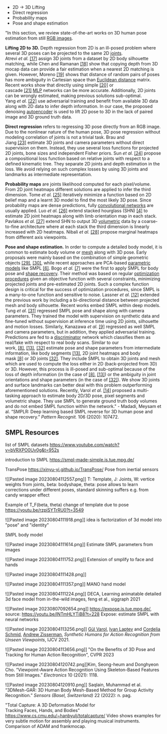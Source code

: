- 2D -> 3D Lifting
- Direct regression
- Probability maps
- Pose and shape estimation

"In this section, we review state-of-the-art works on 3D human pose estimation from still [RGB images](https://www.sciencedirect.com/topics/engineering/rgb-image "Learn more about RGB images from ScienceDirect's AI-generated Topic Pages").

**Lifting 2D to 3D.** Depth regression from 2D is an ill-posed problem where several 3D poses can be projected to the same 2D [joints](https://www.sciencedirect.com/topics/engineering/joints-structural-components "Learn more about joints from ScienceDirect's AI-generated Topic Pages"). Atrevi _et al._ [[17]](https://www.sciencedirect.com/science/article/pii/S0031320320302752#bib0017) assign 3D joints from a dataset by 2D body silhouette matching, while Chen and Ramanan [[18]](https://www.sciencedirect.com/science/article/pii/S0031320320302752#bib0018) show that copying depth from 3D mocap data can provide a fair estimation when a nearest 2D matching is given. However, Moreno [[19]](https://www.sciencedirect.com/science/article/pii/S0031320320302752#bib0019) shows that distance of random pairs of poses has more ambiguity in Cartesian space than [Euclidean distance](https://www.sciencedirect.com/topics/engineering/euclidean-distance "Learn more about Euclidean distance from ScienceDirect's AI-generated Topic Pages") matrix. Recent works show that directly using simple [[20]](https://www.sciencedirect.com/science/article/pii/S0031320320302752#bib0020) or cascade [[21]](https://www.sciencedirect.com/science/article/pii/S0031320320302752#bib0021) [MLP](https://www.sciencedirect.com/topics/computer-science/multilayer-perceptron "Learn more about MLP from ScienceDirect's AI-generated Topic Pages") networks can be more accurate. Additionally, 2D joints can be wrongly estimated, making previous solutions sub-optimal. Yang _et al._ [[22]](https://www.sciencedirect.com/science/article/pii/S0031320320302752#bib0022) use adversarial training and benefit from available 3D data along with 2D data to infer depth information. In our case, the proposed denoising [autoencoder](https://www.sciencedirect.com/topics/computer-science/autoencoder "Learn more about autoencoder from ScienceDirect's AI-generated Topic Pages") is used to lift 2D pose to 3D in the lack of paired image and 3D ground truth data.

**Direct regression** refers to regressing 3D pose directly from an RGB image. Due to the nonlinear nature of the human pose, 3D pose regression without modeling correlation of joints is not a trivial task. Brau and Jiang [[23]](https://www.sciencedirect.com/science/article/pii/S0031320320302752#bib0023) estimate 3D joints and camera parameters without direct supervision on them. Instead, they use several loss functions for projected 2D joints, bone sizes and independent Fisher priors. Sun _et al._ [[24]](https://www.sciencedirect.com/science/article/pii/S0031320320302752#bib0024) propose a compositional loss function based on relative joints with respect to a defined kinematic tree. They separate 2D joints and depth estimation in the loss. We avoid relying on such complex losses by using 3D joints and landmarks as intermediate representation.

**Probability maps** are joints likelihood computed for each pixel/volume. From 2D joint heatmaps different solutions are applied to infer the third dimension. Tome _et al._ [[25]](https://www.sciencedirect.com/science/article/pii/S0031320320302752#bib0025) iteratively minimize a function based on 2D belief map and a learnt 3D model to find the most likely 3D pose. Since probability maps are dense predictions, fully [convolutional networks](https://www.sciencedirect.com/topics/computer-science/convolutional-network "Learn more about convolutional networks from ScienceDirect's AI-generated Topic Pages") are usually applied. Luo _et al._ [[26]](https://www.sciencedirect.com/science/article/pii/S0031320320302752#bib0026) extend stacked hourglass (SHN) [[4]](https://www.sciencedirect.com/science/article/pii/S0031320320302752#bib0004) to estimate 2D joint heatmaps along with limb orientation map in each stack. Pavlakos _et al._ [[27]](https://www.sciencedirect.com/science/article/pii/S0031320320302752#bib0027) extend SHN to output 3D [volumetric](https://www.sciencedirect.com/topics/engineering/volumetrics "Learn more about volumetric from ScienceDirect's AI-generated Topic Pages") data by a coarse-to-fine architecture where at each stack the third dimension is linearly increased with 2D heatmaps. Nibali _et al._ [[28]](https://www.sciencedirect.com/science/article/pii/S0031320320302752#bib0028) propose marginal heatmaps from different axis viewpoints.

**Pose and shape estimation.** In order to compute a detailed body model, it is common to estimate body volume or [mesh](https://www.sciencedirect.com/topics/engineering/meshes "Learn more about mesh from ScienceDirect's AI-generated Topic Pages") along with 3D pose. Early proposals were mainly based on the combination of simple geometric objects [[29]](https://www.sciencedirect.com/science/article/pii/S0031320320302752#bib0029), [[30]](https://www.sciencedirect.com/science/article/pii/S0031320320302752#bib0030), while recent approaches are PCA-based [parametric models](https://www.sciencedirect.com/topics/computer-science/parametric-model "Learn more about parametric models from ScienceDirect's AI-generated Topic Pages") like SMPL [[6]](https://www.sciencedirect.com/science/article/pii/S0031320320302752#bib0006). Bogo _et al._ [[7]](https://www.sciencedirect.com/science/article/pii/S0031320320302752#bib0007) were the first to apply SMPL for body pose and [shape recovery](https://www.sciencedirect.com/topics/computer-science/shape-recovery "Learn more about shape recovery from ScienceDirect's AI-generated Topic Pages"). Their method was based on regular [optimization procedures](https://www.sciencedirect.com/topics/engineering/optimisation-procedure "Learn more about optimization procedures from ScienceDirect's AI-generated Topic Pages") given an objective function with several constraints, minimizing projected joints and pre-estimated 2D joints. Such a complex function design is critical for the success of optimization procedures, since SMPL is a many-to-one function and sensitive to noise. Lassner _et al._ [[12]](https://www.sciencedirect.com/science/article/pii/S0031320320302752#bib0012) extended the previous work by including a bi-directional distance between projected mesh and body silhouette. Recent works embed SMPL within deep models. Tung _et al._ [[31]](https://www.sciencedirect.com/science/article/pii/S0031320320302752#bib0031) regressed SMPL pose and shape along with camera parameters. They trained the model with supervision on synthetic data and fine-tuned without supervision at inference time using 2D joints, silhouette and motion losses. Similarly, Kanazawa _et al._ [[9]](https://www.sciencedirect.com/science/article/pii/S0031320320302752#bib0009) regressed as well SMPL and camera parameters, but in addition, they applied adversarial training. Predictions are fed to a [discriminator](https://www.sciencedirect.com/topics/engineering/discriminator "Learn more about discriminator from ScienceDirect's AI-generated Topic Pages") network which classifies them as real/fake with respect to real body scans. Similar to our work, [[8]](https://www.sciencedirect.com/science/article/pii/S0031320320302752#bib0008), [[13]](https://www.sciencedirect.com/science/article/pii/S0031320320302752#bib0013), [[32]](https://www.sciencedirect.com/science/article/pii/S0031320320302752#bib0032) estimate pose and shape parameters from intermediate information, like body segments [[13]](https://www.sciencedirect.com/science/article/pii/S0031320320302752#bib0013), 2D joint heatmaps and body mask [[8]](https://www.sciencedirect.com/science/article/pii/S0031320320302752#bib0008) or 3D joints [[32]](https://www.sciencedirect.com/science/article/pii/S0031320320302752#bib0032). They include SMPL to obtain 3D joints and mesh which are used to compute the loss either in 2D (back-projected from 3D) or 3D. However, this process is ill-posed and sub-optimal because of the loss of depth information (in the case of [[8]](https://www.sciencedirect.com/science/article/pii/S0031320320302752#bib0008), [[13]](https://www.sciencedirect.com/science/article/pii/S0031320320302752#bib0013)) or the ambiguity in joint orientations and shape parameters (in the case of [[32]](https://www.sciencedirect.com/science/article/pii/S0031320320302752#bib0032)). We show 3D joints and surface landmarks can better deal with this problem outperforming aforementioned solutions. Recently, Varol _et al._ [[14]](https://www.sciencedirect.com/science/article/pii/S0031320320302752#bib0014) proposed a multi-tasking approach to estimate body 2D/3D pose, pixel segments and volumetric shape. They use SMPL to generate ground truth body volumes and do not embed SMPL function within the network." - Madadi, Meysam et al. “SMPLR: Deep learning based SMPL reverse for 3D human pose and shape recovery.” _Pattern Recognit._ 106 (2020): 107472.



## SMPL Resources

list of SMPL datasets https://www.youtube.com/watch?v=bVRXPO0Uv0g&t=952s

introduction to SMPL https://smpl-made-simple.is.tue.mpg.de/ 

TransPose https://xinyu-yi.github.io/TransPose/ Pose from inertial sensors

![[Pasted image 20230804112557.png]]
T: Template, J: Joints, W: vertice weights from joints, beta: bodyshape, theta: pose 
allows to learn corrections under different poses, standard skinning suffers e.g. from candy wrapper effect

Example of T_F(beta, theta) change of template due to pose https://youtu.be/rzpiSYTrRU0?t=3549

![[Pasted image 20230804111918.png]]
idea is factorization of 3d model into "pose" and "identity"

SMPL body model


![[Pasted image 20230804111614.png]]
Estimate SMPL parameters from images

![[Pasted image 20230804111752.png]]
Extension of smplify to face and hands

![[Pasted image 20230804111428.png]]

![[Pasted image 20230804111357.png]]
MANO hand model

![[Pasted image 20230804111224.png]] DECA, Learning animatable detailed 3d face model from in-the-wild images, feng et al., siggraph 2021

![[Pasted image 20230807092654.png]]
https://expose.is.tue.mpg.de/, source: https://youtu.be/lNTmHLYTiB8?t=228
Expose: estimate SMPL with neural networks


![[Pasted image 20230804113256.png]]
[Gül Varol](https://imagine.enpc.fr/~varolg/), [Ivan Laptev](http://www.di.ens.fr/~laptev/) and [Cordelia Schmid](https://thoth.inrialpes.fr/~schmid/), [Andrew Zisserman](https://www.robots.ox.ac.uk/~az/), _Synthetic Humans for Action Recognition from Unseen Viewpoints_, IJCV 2021.

![[Pasted image 20230804113656.png]]
"On the Benefits of 3D Pose and Tracking for Human Action Recognition", CVPR 2023


![[Pasted image 20230804120742.png]]Kim, Seong-heum and Donghyeon Cho. “Viewpoint-Aware Action Recognition Using Skeleton-Based Features from Still Images.” _Electronics_ 10 (2021): 1118.


![[Pasted image 20230804120910.png]]
Saqlain, Muhammad et al. “3DMesh-GAR: 3D Human Body Mesh-Based Method for Group Activity Recognition.” _Sensors (Basel, Switzerland)_ 22 (2022): n. pag.


"Total Capture: A 3D Deformation Model for  
Tracking Faces, Hands, and Bodies"
https://www.cs.cmu.edu/~hanbyulj/totalcapture/
Video shows examples for very subtle motion for assembly and playing musical instruments. Comparison of ADAM and frankmocap. 


